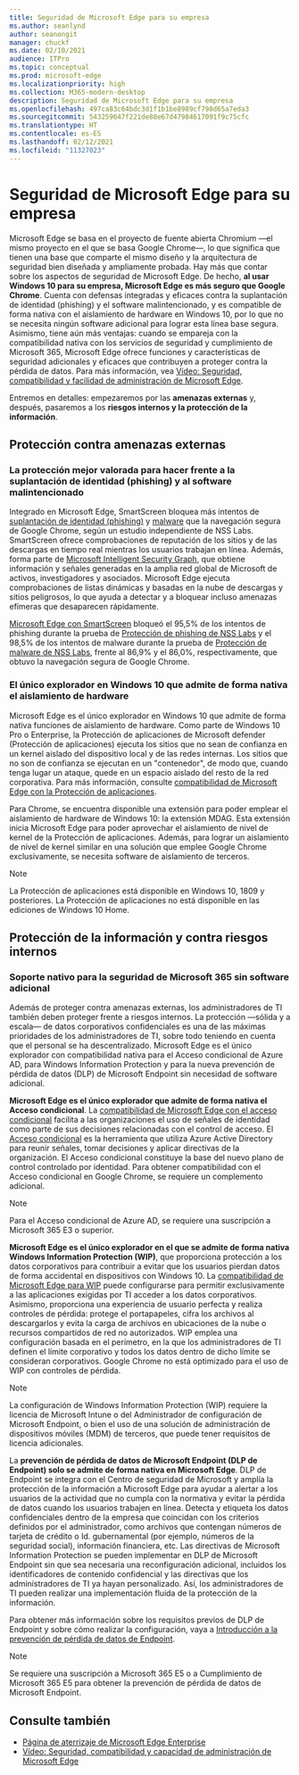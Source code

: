 ```yaml
---
title: Seguridad de Microsoft Edge para su empresa
ms.author: seanlynd
author: seanongit
manager: chuckf
ms.date: 02/10/2021
audience: ITPro
ms.topic: conceptual
ms.prod: microsoft-edge
ms.localizationpriority: high
ms.collection: M365-modern-desktop
description: Seguridad de Microsoft Edge para su empresa
ms.openlocfilehash: 497ca83c64bdc3d1f1b1be8989cf798d65a7eda3
ms.sourcegitcommit: 543259647f221de88e67d47984617091f9c75cfc
ms.translationtype: HT
ms.contentlocale: es-ES
ms.lasthandoff: 02/12/2021
ms.locfileid: "11327023"
---
```

# Seguridad de Microsoft Edge para su empresa

Microsoft Edge se basa en el proyecto de fuente abierta Chromium —el mismo proyecto en el que se basa Google Chrome—, lo que significa que tienen una base que comparte el mismo diseño y la arquitectura de seguridad bien diseñada y ampliamente probada. Hay más que contar sobre los aspectos de seguridad de Microsoft Edge. De hecho, **al usar Windows 10 para su empresa, Microsoft Edge es más seguro que Google Chrome**. Cuenta con defensas integradas y eficaces contra la suplantación de identidad (phishing) y el software malintencionado, y es compatible de forma nativa con el aislamiento de hardware en Windows 10, por lo que no se necesita ningún software adicional para lograr esta línea base segura. Asimismo, tiene aún más ventajas: cuando se empareja con la compatibilidad nativa con los servicios de seguridad y cumplimiento de Microsoft 365, Microsoft Edge ofrece funciones y características de seguridad adicionales y eficaces que contribuyen a proteger contra la pérdida de datos. Para más información, vea [Vídeo: Seguridad, compatibilidad y facilidad de administración de Microsoft Edge](microsoft-edge-video-security-compatibility-manageability.md).

Entremos en detalles: empezaremos por las **amenazas externas** y, después, pasaremos a los **riesgos internos y la protección de la información**.

## Protección contra amenazas externas

### La protección mejor valorada para hacer frente a la suplantación de identidad (phishing) y al software malintencionado

Integrado en Microsoft Edge, SmartScreen bloquea más intentos de [suplantación de identidad (phishing)](https://edgeconsumerproduction.blob.core.windows.net/hostingdocs/NSS_Labs_Browser_Phishing_Report_Q2_2020.pdf) y [malware](https://edgeconsumerproduction.blob.core.windows.net/hostingdocs/NSS_Labs_Browser_Malware_Report_Q2_2020.pdf) que la navegación segura de Google Chrome, según un estudio independiente de NSS Labs. SmartScreen ofrece comprobaciones de reputación de los sitios y de las descargas en tiempo real mientras los usuarios trabajan en línea. Además, forma parte de [Microsoft Intelligent Security Graph](https://www.microsoft.com/microsoft-365/windows/intelligent-security), que obtiene información y señales generadas en la amplia red global de Microsoft de activos, investigadores y asociados. Microsoft Edge ejecuta comprobaciones de listas dinámicas y basadas en la nube de descargas y sitios peligrosos, lo que ayuda a detectar y a bloquear incluso amenazas efímeras que desaparecen rápidamente.  

[Microsoft Edge con SmartScreen](https://docs.microsoft.com//DeployEdge/microsoft-edge-security-smartscreen) bloqueó el 95,5% de los intentos de phishing durante la prueba de [Protección de phishing de NSS Labs](https://edgeconsumerproduction.blob.core.windows.net/hostingdocs/NSS_Labs_Browser_Phishing_Report_Q2_2020.pdf) y el 98,5% de los intentos de malware durante la prueba de [Protección de malware de NSS Labs](https://edgeconsumerproduction.blob.core.windows.net/hostingdocs/NSS_Labs_Browser_Malware_Report_Q2_2020.pdf), frente al 86,9% y el 86,0%, respectivamente, que obtuvo la navegación segura de Google Chrome.

### El único explorador en Windows 10 que admite de forma nativa el aislamiento de hardware

Microsoft Edge es el único explorador en Windows 10 que admite de forma nativa funciones de aislamiento de hardware. Como parte de Windows 10 Pro o Enterprise, la Protección de aplicaciones de Microsoft defender (Protección de aplicaciones) ejecuta los sitios que no sean de confianza en un kernel aislado del dispositivo local y de las redes internas. Los sitios que no son de confianza se ejecutan en un "contenedor", de modo que, cuando tenga lugar un ataque, quede en un espacio aislado del resto de la red corporativa. Para más información, consulte [compatibilidad de Microsoft Edge con la Protección de aplicaciones](https://docs.microsoft.com/DeployEdge/microsoft-edge-security-windows-defender-application-guard).

Para Chrome, se encuentra disponible una extensión para poder emplear el aislamiento de hardware de Windows 10: la extensión MDAG. Esta extensión inicia Microsoft Edge para poder aprovechar el aislamiento de nivel de kernel de la Protección de aplicaciones. Además, para lograr un aislamiento de nivel de kernel similar en una solución que emplee Google Chrome exclusivamente, se necesita software de aislamiento de terceros.

> [!NOTE]
> La Protección de aplicaciones está disponible en Windows 10, 1809 y posteriores. La Protección de aplicaciones no está disponible en las ediciones de Windows 10 Home.

## Protección de la información y contra riesgos internos

### Soporte nativo para la seguridad de Microsoft 365 sin software adicional

Además de proteger contra amenazas externas, los administradores de TI también deben proteger frente a riesgos internos. La protección —sólida y a escala— de datos corporativos confidenciales es una de las máximas prioridades de los administradores de TI, sobre todo teniendo en cuenta que el personal se ha descentralizado. Microsoft Edge es el único explorador con compatibilidad nativa para el Acceso condicional de Azure AD, para Windows Information Protection y para la nueva prevención de pérdida de datos (DLP) de Microsoft Endpoint sin necesidad de software adicional.

**Microsoft Edge es el único explorador que admite de forma nativa el Acceso condicional**. La [compatibilidad de Microsoft Edge con el acceso condicional](ms-edge-security-conditional-access.md) facilita a las organizaciones el uso de señales de identidad como parte de sus decisiones relacionadas con el control de acceso. El [Acceso condicional](https://docs.microsoft.com/azure/active-directory/conditional-access/overview) es la herramienta que utiliza Azure Active Directory para reunir señales, tomar decisiones y aplicar directivas de la organización. El Acceso condicional constituye la base del nuevo plano de control controlado por identidad. Para obtener compatibilidad con el Acceso condicional en Google Chrome, se requiere un complemento adicional.

> [!NOTE]
> Para el Acceso condicional de Azure AD, se requiere una suscripción a Microsoft 365 E3 o superior.

**Microsoft Edge es el único explorador en el que se admite de forma nativa Windows Information Protection (WIP)**, que proporciona protección a los datos corporativos para contribuir a evitar que los usuarios pierdan datos de forma accidental en dispositivos con Windows 10. La [compatibilidad de Microsoft Edge para WIP](https://docs.microsoft.com/DeployEdge/microsoft-edge-security-windows-information-protection) puede configurarse para permitir exclusivamente a las aplicaciones exigidas por TI acceder a los datos corporativos. Asimismo, proporciona una experiencia de usuario perfecta y realiza controles de pérdida: protege el portapapeles, cifra los archivos al descargarlos y evita la carga de archivos en ubicaciones de la nube o recursos compartidos de red no autorizados. WIP emplea una configuración basada en el perímetro, en la que los administradores de TI definen el límite corporativo y todos los datos dentro de dicho límite se consideran corporativos. Google Chrome no está optimizado para el uso de WIP con controles de pérdida.

> [!NOTE]
> La configuración de Windows Information Protection (WIP) requiere la licencia de Microsoft Intune o del Administrador de configuración de Microsoft Endpoint, o bien el uso de una solución de administración de dispositivos móviles (MDM) de terceros, que puede tener requisitos de licencia adicionales.

La **prevención de pérdida de datos de Microsoft Endpoint (DLP de Endpoint) solo se admite de forma nativa en Microsoft Edge**. DLP de Endpoint se integra con el Centro de seguridad de Microsoft y amplía la protección de la información a Microsoft Edge para ayudar a alertar a los usuarios de la actividad que no cumpla con la normativa y evitar la pérdida de datos cuando los usuarios trabajen en línea. Detecta y etiqueta los datos confidenciales dentro de la empresa que coincidan con los criterios definidos por el administrador, como archivos que contengan números de tarjeta de crédito o Id. gubernamental (por ejemplo, números de la seguridad social), información financiera, etc. Las directivas de Microsoft Information Protection se pueden implementar en DLP de Microsoft Endpoint sin que sea necesaria una reconfiguración adicional, incluidos los identificadores de contenido confidencial y las directivas que los administradores de TI ya hayan personalizado. Así, los administradores de TI pueden realizar una implementación fluida de la protección de la información.

Para obtener más información sobre los requisitos previos de DLP de Endpoint y sobre cómo realizar la configuración, vaya a [Introducción a la prevención de pérdida de datos de Endpoint](https://docs.microsoft.com/microsoft-365/compliance/endpoint-dlp-getting-started?view=o365-worldwide&preserve-view=true).

> [!NOTE]
> Se requiere una suscripción a Microsoft 365 E5 o a Cumplimiento de Microsoft 365 E5 para obtener la prevención de pérdida de datos de Microsoft Endpoint.

## Consulte también

- [Página de aterrizaje de Microsoft Edge Enterprise](https://aka.ms/EdgeEnterprise)
- [Vídeo: Seguridad, compatibilidad y capacidad de administración de Microsoft Edge](microsoft-edge-video-security-compatibility-manageability.md)
